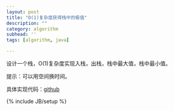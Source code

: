 ```yaml
---
layout: post
title: "O(1)复杂度获得栈中的极值"
description: ""
category: algorithm
subhead: ''
tags: [algorithm, java]

---
```


设计一个栈，O(1)复杂度实现入栈，出栈，栈中最大值，栈中最小值。

提示：可以用空间换时间。
 
具体实现代码：[github](https://github.com/lichengwu/utils/blob/master/src/mian/java/oliver/util/colloection/FastExtremeValueAccessStack.java)

{% include JB/setup %}
